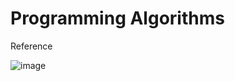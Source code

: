 # Programming Algorithms

Reference

![image](https://user-images.githubusercontent.com/77954837/115102801-62fc4280-9f88-11eb-851d-82aba69e3bd9.png)
